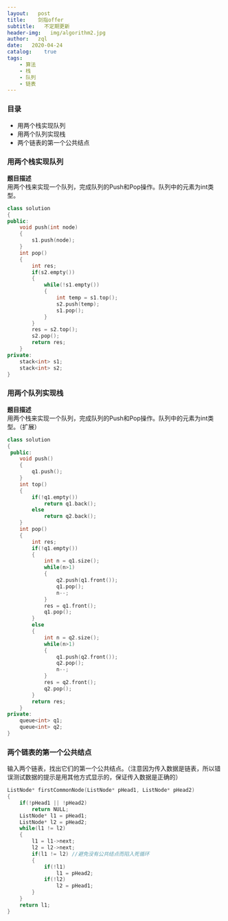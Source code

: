 ```yaml
---
layout:   post
title:    剑指offer
subtitle:   不定期更新
header-img:   img/algorithm2.jpg
author:   zql
date:   2020-04-24
catalog:    true
tags:
    - 算法
    - 栈
    - 队列
    - 链表
---
```


### 目录  
 - 用两个栈实现队列
 - 用两个队列实现栈
 - 两个链表的第一个公共结点
### 用两个栈实现队列
**题目描述**  
用两个栈来实现一个队列，完成队列的Push和Pop操作。队列中的元素为int类型。  
```c++
class solution
{
public:
	void push(int node)
    {
        s1.push(node);
    }
    int pop()
    {
        int res;
        if(s2.empty())
        {
            while(!s1.empty())
            {
                int temp = s1.top();
                s2.push(temp);
                s1.pop();
            }
        }
		res = s2.top();
        s2.pop();
        return res;
    }
private:
    stack<int> s1;
    stack<int> s2;
}
```
### 用两个队列实现栈  
**题目描述**  
用两个栈来实现一个队列，完成队列的Push和Pop操作。队列中的元素为int类型。（扩展）  
```c++
class solution
{
 public:
    void push()
    {
        q1.push();
    }
    int top()
    {	
        if(!q1.empty())
        	return q1.back();
        else
            return q2.back();
    }
    int pop()
    {
        int res;
        if(!q1.empty())
        {
            int n = q1.size();
            while(n>1)
    		{
            	q2.push(q1.front());
            	q1.pop();
            	n--;
        	}
            res = q1.front();
            q1.pop();
        }
        else
        {
            int n = q2.size();
            while(n>1)
    		{
            	q1.push(q2.front());
            	q2.pop();
            	n--;
        	}
            res = q2.front();
            q2.pop();
        }
        return res;
    }
private:
    queue<int> q1;
    queue<int> q2;
}
```  
### 两个链表的第一个公共结点  
输入两个链表，找出它们的第一个公共结点。（注意因为传入数据是链表，所以错误测试数据的提示是用其他方式显示的，保证传入数据是正确的）  
```c++
ListNode* firstCommonNode(ListNode* pHead1, ListNode* pHead2)
{
    if(!pHead1 || !pHead2)
        return NULL;
    ListNode* l1 = pHead1;
    ListNode* l2 = pHead2;
    while(l1 != l2)
    {
        l1 = l1->next;
        l2 = l2->next;
        if(l1 != l2) //避免没有公共结点而陷入死循环
        {
            if(!l1)
            	l1 = pHead2;
        	if(!l2)
            	l2 = pHead1;
        }
    }
    return l1;
}
```
